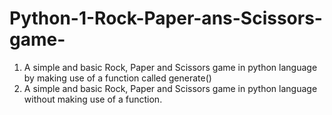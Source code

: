 # Python-1-Rock-Paper-ans-Scissors-game-
1) A simple and basic Rock, Paper and Scissors game in python language by making use of a function called generate()
2) A simple and basic Rock, Paper and Scissors game in python language without making use of a function.
